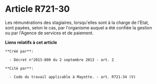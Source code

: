 # Article R721-30

Les rémunérations des stagiaires, lorsqu'elles sont à la charge de l'Etat, sont payées, selon le cas, par l'organisme auquel
a été confiée la gestion ou par l'Agence de services et de paiement.

**Liens relatifs à cet article**

	**Créé par**:

	  - Décret n°2013-800 du 2 septembre 2013 - art. 2

	**Cité par**:

	  - Code du travail applicable à Mayotte. - art. R721-34 (V)
